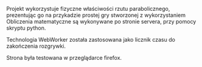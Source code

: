 Projekt wykorzystuje fizyczne właściwości rzutu parabolicznego, prezentując go na przykadzie prostej gry stworzonej z wykorzystaniem <canvas>
Obliczenia matematyczne są wykonywane po stronie servera, przy pomocy skryptu python.

Technologia WebWorker została zastosowana jako licznik czasu do zakończenia rozgrywki.


Strona była testowana w przeglądarce firefox.